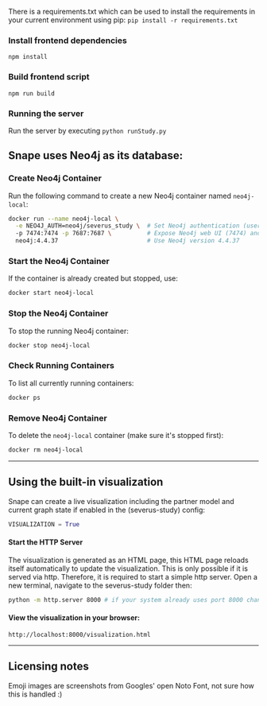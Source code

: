 There is a requirements.txt which can be used to install the requirements in your current environment using
pip:
```pip install -r requirements.txt```

### Install frontend dependencies
```npm install```

### Build frontend script
```npm run build```


### Running the server
Run the server by executing
```python runStudy.py```


## Snape uses Neo4j as its database:

### Create Neo4j Container
Run the following command to create a new Neo4j container named `neo4j-local`:

```sh
docker run --name neo4j-local \
  -e NEO4J_AUTH=neo4j/severus_study \  # Set Neo4j authentication (username/password)
  -p 7474:7474 -p 7687:7687 \          # Expose Neo4j web UI (7474) and Bolt protocol (7687)
  neo4j:4.4.37                         # Use Neo4j version 4.4.37
```

### Start the Neo4j Container
If the container is already created but stopped, use:

```sh
docker start neo4j-local
```

### Stop the Neo4j Container
To stop the running Neo4j container:

```sh
docker stop neo4j-local
```

### Check Running Containers
To list all currently running containers:

```sh
docker ps
```

### Remove Neo4j Container
To delete the `neo4j-local` container (make sure it's stopped first):

```sh
docker rm neo4j-local
```

---
## Using the built-in visualization
Snape can create a live visualization including the partner model and current graph state if enabled in the (severus-study) config:
```py
VISUALIZATION = True
```
#### Start the HTTP Server
The visualization is generated as an HTML page, this HTML page reloads itself automatically to update the visualization.
This is only possible if it is served via http. Therefore, it is required to start a simple http server.
Open a new terminal, navigate to the severus-study folder then:
```sh
python -m http.server 8000 # if your system already uses port 8000 change this to an unused port
```
#### View the visualization in your browser:
```url
http://localhost:8000/visualization.html
```

---

## Licensing notes
Emoji images are screenshots from Googles' open Noto Font, not sure how this is handled :)
